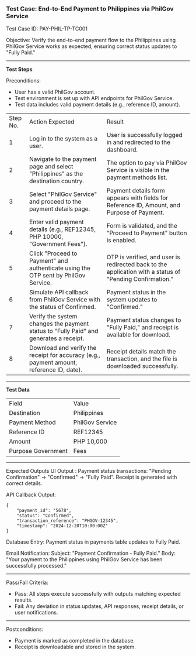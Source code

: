 <h3>Test Case: End-to-End Payment to Philippines via PhilGov Service</h3>
Test Case ID: PAY-PHIL-TP-TC001

Objective: Verify the end-to-end payment flow to the Philippines using PhilGov Service works as expected, ensuring correct status updates to "Fully Paid."
<hr>

<strong>Test Steps</strong>

Preconditions:
<ul>
<li>User has a valid PhilGov account.</li>
<li>Test environment is set up with API endpoints for PhilGov Service.</li>
<li>Test data includes valid payment details (e.g., reference ID, amount).</li>
</ul>

<table>
<tr><td>Step No.</td><td>Action	Expected</td><td>Result</td></tr>
<tr><td>1</td><td>Log in to the system as a user.</td><td>User is successfully logged in and redirected to the dashboard.</td></tr>
<tr><td>2</td><td>Navigate to the payment page and select "Philippines" as the destination country.</td><td>The option to pay via PhilGov Service is visible in the payment methods list.</td></tr>
<tr><td>3</td><td>Select "PhilGov Service" and proceed to the payment details page.</td><td>Payment details form appears with fields for Reference ID, Amount, and Purpose of Payment.</td></tr>
<tr><td>4</td><td>Enter valid payment details (e.g., REF12345, PHP 10000, "Government Fees").</td><td>Form is validated, and the "Proceed to Payment" button is enabled.</td></tr>
<tr><td>5</td><td>Click "Proceed to Payment" and authenticate using the OTP sent by PhilGov Service.</td><td>OTP is verified, and user is redirected back to the application with a status of "Pending Confirmation."</td></tr>
<tr><td>6</td><td>Simulate API callback from PhilGov Service with the status of Confirmed.</td><td>Payment status in the system updates to "Confirmed."</td></tr>
<tr><td>7</td><td>Verify the system changes the payment status to "Fully Paid" and generates a receipt.</td><td>Payment status changes to "Fully Paid," and receipt is available for download.</td></tr>
<tr><td>8</td><td>Download and verify the receipt for accuracy (e.g., payment amount, reference ID, date).</td><td>	Receipt details match the transaction, and the file is downloaded successfully.</td></tr>
</table>
<hr>
<strong>Test Data</strong>
<table><tr><td>Field</td><td>Value</td></tr>
<tr><td>Destination</td><td>Philippines</td></tr>
<tr><td>Payment Method</td><td>PhilGov Service</td></tr>
<tr><td>Reference ID</td><td>REF12345</td></tr>
<tr><td>Amount</td><td>PHP 10,000</td></tr>
<tr><td>Purpose	Government</td><td>Fees</td></tr>
</table>
<hr>
Expected Outputs
UI Output : Payment status transactions: "Pending Confirmation" -> "Confirmed" -> "Fully Paid". Receipt is generated with correct details.

API Callback Output:

    {
        "payment_id": "5678",
        "status": "Confirmed",
        "transaction_reference": "PHGOV-12345",
        "timestamp": "2024-12-20T10:00:00Z"
    }

Database Entry:
        Payment status in payments table updates to Fully Paid.

Email Notification:
        Subject: "Payment Confirmation - Fully Paid."
        Body: "Your payment to the Philippines using PhilGov Service has been successfully processed."
<hr>
Pass/Fail Criteria:
<ul><li>Pass: All steps execute successfully with outputs matching expected results.</li>
    <li>Fail: Any deviation in status updates, API responses, receipt details, or user notifications.</li>
</ul>
<hr>
Postconditions:
<ul><li>Payment is marked as completed in the database.</li>
    <li>Receipt is downloadable and stored in the system.</li></ul>
